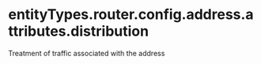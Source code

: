 # entityTypes.router.config.address.attributes.distribution

Treatment of traffic associated with the address

